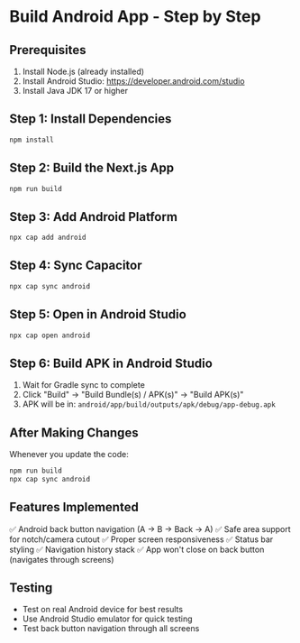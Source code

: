 # Build Android App - Step by Step

## Prerequisites
1. Install Node.js (already installed)
2. Install Android Studio: https://developer.android.com/studio
3. Install Java JDK 17 or higher

## Step 1: Install Dependencies
```bash
npm install
```

## Step 2: Build the Next.js App
```bash
npm run build
```

## Step 3: Add Android Platform
```bash
npx cap add android
```

## Step 4: Sync Capacitor
```bash
npx cap sync android
```

## Step 5: Open in Android Studio
```bash
npx cap open android
```

## Step 6: Build APK in Android Studio
1. Wait for Gradle sync to complete
2. Click "Build" → "Build Bundle(s) / APK(s)" → "Build APK(s)"
3. APK will be in: `android/app/build/outputs/apk/debug/app-debug.apk`

## After Making Changes
Whenever you update the code:
```bash
npm run build
npx cap sync android
```

## Features Implemented
✅ Android back button navigation (A → B → Back → A)
✅ Safe area support for notch/camera cutout
✅ Proper screen responsiveness
✅ Status bar styling
✅ Navigation history stack
✅ App won't close on back button (navigates through screens)

## Testing
- Test on real Android device for best results
- Use Android Studio emulator for quick testing
- Test back button navigation through all screens
